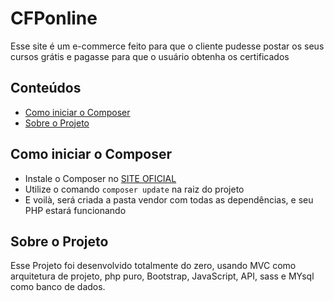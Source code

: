 # CFPonline
 Esse site é um e-commerce feito para que o cliente pudesse postar os seus cursos grátis e pagasse para que o usuário obtenha os certificados
## Conteúdos

- [Como iniciar o Composer](#como-iniciar-o-composer)
- [Sobre o Projeto](#Sobre-o-Projeto)


## Como iniciar o Composer

- Instale o Composer no [SITE OFICIAL](https://getcomposer.org/)
- Utilize o comando `composer update` na raiz do projeto
- E voilà, será criada a pasta vendor com todas as dependências, e seu PHP estará funcionando

## Sobre o Projeto

 Esse Projeto foi desenvolvido totalmente do zero, usando MVC como arquitetura 
 de projeto, php puro, Bootstrap, JavaScript, API, sass e MYsql como banco de dados.
